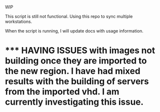 WIP

This script is still not functional. Using this repo to sync multiple workstations.

When the script is running, I will update docs with usage information.

*** HAVING ISSUES with images not building once they are imported to the new region. I have had mixed results with the building of servers from the imported vhd.  I am currently investigating this issue.
=
